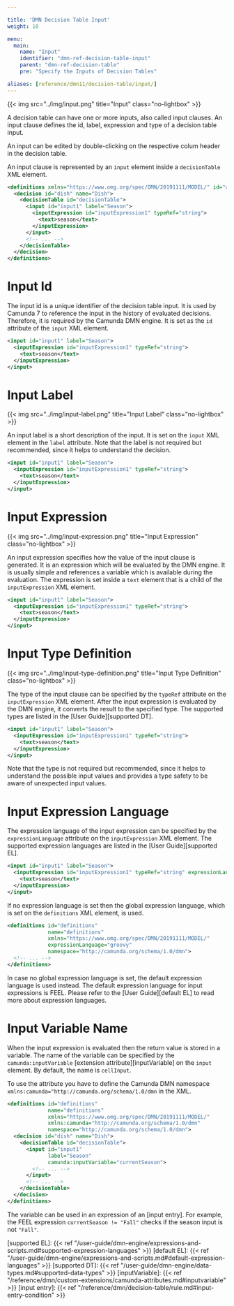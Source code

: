 ```yaml
---

title: 'DMN Decision Table Input'
weight: 10

menu:
  main:
    name: "Input"
    identifier: "dmn-ref-decision-table-input"
    parent: "dmn-ref-decision-table"
    pre: "Specify the Inputs of Decision Tables"

aliases: [reference/dmn11/decision-table/input/]
---
```


{{< img src="../img/input.png" title="Input" class="no-lightbox" >}}

A decision table can have one or more inputs, also called input clauses. An
input clause defines the id, label, expression and type of a decision table
input.

An input can be edited by double-clicking on the
respective colum header in the decision table.

An input clause is represented by an `input` element inside a `decisionTable`
XML element.

```xml
<definitions xmlns="https://www.omg.org/spec/DMN/20191111/MODEL/" id="definitions" name="definitions" namespace="http://camunda.org/schema/1.0/dmn">
  <decision id="dish" name="Dish">
    <decisionTable id="decisionTable">
      <input id="input1" label="Season">
        <inputExpression id="inputExpression1" typeRef="string">
          <text>season</text>
        </inputExpression>
      </input>
      <!-- ... -->
    </decisionTable>
  </decision>
</definitions>
```

# Input Id

The input id is a unique identifier of the decision table input. It is used by
Camunda 7 to reference the input in the history of evaluated
decisions. Therefore, it is required by the Camunda DMN engine. It is set as
the `id` attribute of the `input` XML element.

```xml
<input id="input1" label="Season">
  <inputExpression id="inputExpression1" typeRef="string">
    <text>season</text>
  </inputExpression>
</input>
```

# Input Label

{{< img src="../img/input-label.png" title="Input Label" class="no-lightbox" >}}

An input label is a short description of the input. It is set on the `input`
XML element in the `label` attribute. Note that the label is not required but
recommended, since it helps to understand the decision.

```xml
<input id="input1" label="Season">
  <inputExpression id="inputExpression1" typeRef="string">
    <text>season</text>
  </inputExpression>
</input>
```

# Input Expression

{{< img src="../img/input-expression.png" title="Input Expression" class="no-lightbox" >}}

An input expression specifies how the value of the input clause is generated.
It is an expression which will be evaluated by the DMN engine. It is usually
simple and references a variable which is available during the evaluation. The
expression is set inside a `text` element that is a child of the
`inputExpression` XML element.

```xml
<input id="input1" label="Season">
  <inputExpression id="inputExpression1" typeRef="string">
    <text>season</text>
  </inputExpression>
</input>
```

# Input Type Definition

{{< img src="../img/input-type-definition.png" title="Input Type Definition" class="no-lightbox" >}}

The type of the input clause can be specified by the `typeRef` attribute on the
`inputExpression` XML element. After the input expression is evaluated by the
DMN engine, it converts the result to the specified type. The supported types
are listed in the [User Guide][supported DT].

```xml
<input id="input1" label="Season">
  <inputExpression id="inputExpression1" typeRef="string">
    <text>season</text>
  </inputExpression>
</input>
```

Note that the type is not required but recommended, since it helps to understand
the possible input values and provides a type safety to be aware of unexpected
input values.

# Input Expression Language

The expression language of the input expression can be specified by the
`expressionLanguage` attribute on the `inputExpression` XML element. The
supported expression languages are listed in the [User Guide][supported EL].

```xml
<input id="input1" label="Season">
  <inputExpression id="inputExpression1" typeRef="string" expressionLanguage="groovy">
    <text>season</text>
  </inputExpression>
</input>
```

If no expression language is set then the global expression 
language, which is set on the `definitions` XML element, is used.

```xml
<definitions id="definitions"
             name="definitions"
             xmlns="https://www.omg.org/spec/DMN/20191111/MODEL/"
             expressionLanguage="groovy"
             namespace="http://camunda.org/schema/1.0/dmn">
  <!-- ... -->
</definitions>
```

In case no global expression language is set, the default expression language
is used instead. The default expression language for input expressions is FEEL.
Please refer to the [User Guide][default EL] to read more about expression
languages.

# Input Variable Name

When the input expression is evaluated then the return value is stored in a variable.
The name of the variable can be specified by the `camunda:inputVariable`
[extension attribute][inputVariable] on the `input` element. By default, the
name is `cellInput`.

To use the attribute you have to define the Camunda DMN namespace
`xmlns:camunda="http://camunda.org/schema/1.0/dmn` in the XML.

```xml
<definitions id="definitions"
             name="definitions"
             xmlns="https://www.omg.org/spec/DMN/20191111/MODEL/"
             xmlns:camunda="http://camunda.org/schema/1.0/dmn"
             namespace="http://camunda.org/schema/1.0/dmn">
  <decision id="dish" name="Dish">
    <decisionTable id="decisionTable">
      <input id="input1"
             label="Season"
             camunda:inputVariable="currentSeason">
        <!-- ... -->
      </input>
      <!-- ... -->
    </decisionTable>
  </decision>
</definitions>
```

The variable can be used in an expression of an [input entry]. For example, the
FEEL expression `currentSeason != "Fall"` checks if the season input is not
`"Fall"`.

[supported EL]: {{< ref "/user-guide/dmn-engine/expressions-and-scripts.md#supported-expression-languages" >}}
[default EL]: {{< ref "/user-guide/dmn-engine/expressions-and-scripts.md#default-expression-languages" >}}
[supported DT]: {{< ref "/user-guide/dmn-engine/data-types.md#supported-data-types" >}}
[inputVariable]: {{< ref "/reference/dmn/custom-extensions/camunda-attributes.md#inputvariable" >}}
[input entry]: {{< ref "/reference/dmn/decision-table/rule.md#input-entry-condition" >}}

